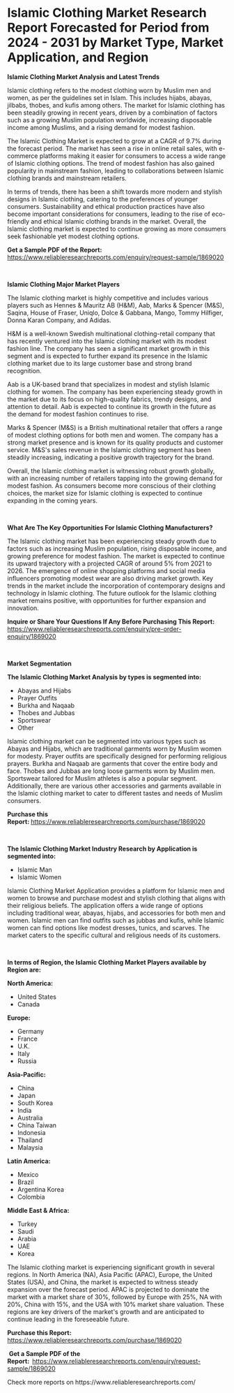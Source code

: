 <p><h1>Islamic Clothing Market Research Report Forecasted for Period from 2024 -  2031 by Market Type, Market Application, and Region</h1></p><p><strong>Islamic Clothing Market Analysis and Latest Trends</strong></p>
<p><p>Islamic clothing refers to the modest clothing worn by Muslim men and women, as per the guidelines set in Islam. This includes hijabs, abayas, jilbabs, thobes, and kufis among others. The market for Islamic clothing has been steadily growing in recent years, driven by a combination of factors such as a growing Muslim population worldwide, increasing disposable income among Muslims, and a rising demand for modest fashion.</p><p>The Islamic Clothing Market is expected to grow at a CAGR of 9.7% during the forecast period. The market has seen a rise in online retail sales, with e-commerce platforms making it easier for consumers to access a wide range of Islamic clothing options. The trend of modest fashion has also gained popularity in mainstream fashion, leading to collaborations between Islamic clothing brands and mainstream retailers.</p><p>In terms of trends, there has been a shift towards more modern and stylish designs in Islamic clothing, catering to the preferences of younger consumers. Sustainability and ethical production practices have also become important considerations for consumers, leading to the rise of eco-friendly and ethical Islamic clothing brands in the market. Overall, the Islamic clothing market is expected to continue growing as more consumers seek fashionable yet modest clothing options.</p></p>
<p><strong>Get a Sample PDF of the Report:&nbsp;</strong> <a href="https://www.reliableresearchreports.com/enquiry/request-sample/1869020">https://www.reliableresearchreports.com/enquiry/request-sample/1869020</a></p>
<p>&nbsp;</p>
<p><strong>Islamic Clothing Major Market Players</strong></p>
<p><p>The Islamic clothing market is highly competitive and includes various players such as Hennes & Mauritz AB (H&M), Aab, Marks & Spencer (M&S), Saqina, House of Fraser, Uniqlo, Dolce & Gabbana, Mango, Tommy Hilfiger, Donna Karan Company, and Adidas.</p><p>H&M is a well-known Swedish multinational clothing-retail company that has recently ventured into the Islamic clothing market with its modest fashion line. The company has seen a significant market growth in this segment and is expected to further expand its presence in the Islamic clothing market due to its large customer base and strong brand recognition.</p><p>Aab is a UK-based brand that specializes in modest and stylish Islamic clothing for women. The company has been experiencing steady growth in the market due to its focus on high-quality fabrics, trendy designs, and attention to detail. Aab is expected to continue its growth in the future as the demand for modest fashion continues to rise.</p><p>Marks & Spencer (M&S) is a British multinational retailer that offers a range of modest clothing options for both men and women. The company has a strong market presence and is known for its quality products and customer service. M&S's sales revenue in the Islamic clothing segment has been steadily increasing, indicating a positive growth trajectory for the brand.</p><p>Overall, the Islamic clothing market is witnessing robust growth globally, with an increasing number of retailers tapping into the growing demand for modest fashion. As consumers become more conscious of their clothing choices, the market size for Islamic clothing is expected to continue expanding in the coming years.</p></p>
<p>&nbsp;</p>
<p><strong>What Are The Key Opportunities For Islamic Clothing Manufacturers?</strong></p>
<p><p>The Islamic clothing market has been experiencing steady growth due to factors such as increasing Muslim population, rising disposable income, and growing preference for modest fashion. The market is expected to continue its upward trajectory with a projected CAGR of around 5% from 2021 to 2026. The emergence of online shopping platforms and social media influencers promoting modest wear are also driving market growth. Key trends in the market include the incorporation of contemporary designs and technology in Islamic clothing. The future outlook for the Islamic clothing market remains positive, with opportunities for further expansion and innovation.</p></p>
<p><strong>Inquire or Share Your Questions If Any Before Purchasing This Report:</strong> <a href="https://www.reliableresearchreports.com/enquiry/pre-order-enquiry/1869020">https://www.reliableresearchreports.com/enquiry/pre-order-enquiry/1869020</a></p>
<p>&nbsp;</p>
<p><strong>Market Segmentation</strong></p>
<p><strong>The Islamic Clothing Market Analysis by types is segmented into:</strong></p>
<p><ul><li>Abayas and Hijabs</li><li>Prayer Outfits</li><li>Burkha and Naqaab</li><li>Thobes and Jubbas</li><li>Sportswear</li><li>Other</li></ul></p>
<p><p>Islamic clothing market can be segmented into various types such as Abayas and Hijabs, which are traditional garments worn by Muslim women for modesty. Prayer outfits are specifically designed for performing religious prayers. Burkha and Naqaab are garments that cover the entire body and face. Thobes and Jubbas are long loose garments worn by Muslim men. Sportswear tailored for Muslim athletes is also a popular segment. Additionally, there are various other accessories and garments available in the Islamic clothing market to cater to different tastes and needs of Muslim consumers.</p></p>
<p><strong>Purchase this Report:&nbsp;</strong><a href="https://www.reliableresearchreports.com/purchase/1869020">https://www.reliableresearchreports.com/purchase/1869020</a></p>
<p>&nbsp;</p>
<p><strong>The Islamic Clothing Market Industry Research by Application is segmented into:</strong></p>
<p><ul><li>Islamic Man</li><li>Islamic Women</li></ul></p>
<p><p>Islamic Clothing Market Application provides a platform for Islamic men and women to browse and purchase modest and stylish clothing that aligns with their religious beliefs. The application offers a wide range of options including traditional wear, abayas, hijabs, and accessories for both men and women. Islamic men can find outfits such as jubbas and kufis, while Islamic women can find options like modest dresses, tunics, and scarves. The market caters to the specific cultural and religious needs of its customers.</p></p>
<p>&nbsp;</p>
<p><strong>In terms of Region, the Islamic Clothing Market Players available by Region are:</strong></p>
<p>
    <p> <strong> North America: </strong>
        <ul>
            <li>United States</li>
            <li>Canada</li>
        </ul>
        </p> 
    <p> <strong> Europe: </strong>
        <ul>
            <li>Germany</li>
            <li>France</li>
            <li>U.K.</li>
            <li>Italy</li>
            <li>Russia</li>
        </ul>
        </p> 
    <p> <strong> Asia-Pacific: </strong>
        <ul>
            <li>China</li>
            <li>Japan</li>
            <li>South Korea</li>
            <li>India</li>
            <li>Australia</li>
            <li>China Taiwan</li>
            <li>Indonesia</li>
            <li>Thailand</li>
            <li>Malaysia</li>
        </ul>
        </p> 
    <p> <strong> Latin America: </strong>
        <ul>
            <li>Mexico</li>
            <li>Brazil</li>
            <li>Argentina Korea</li>
            <li>Colombia</li>
        </ul>
        </p> 
    <p> <strong> Middle East & Africa: </strong>
        <ul>
            <li>Turkey</li>
            <li>Saudi</li>
            <li>Arabia</li>
            <li>UAE</li>
            <li>Korea</li>
        </ul>
    </p>
    </p>
<p><p>The Islamic clothing market is experiencing significant growth in several regions. In North America (NA), Asia Pacific (APAC), Europe, the United States (USA), and China, the market is expected to witness steady expansion over the forecast period. APAC is projected to dominate the market with a market share of 30%, followed by Europe with 25%, NA with 20%, China with 15%, and the USA with 10% market share valuation. These regions are key drivers of the market's growth and are anticipated to continue leading in the foreseeable future.</p></p>
<p><strong>Purchase this Report: </strong><a href="https://www.reliableresearchreports.com/purchase/1869020">https://www.reliableresearchreports.com/purchase/1869020</a></p>
<p>&nbsp;<strong>Get a Sample PDF of the Report:&nbsp;&nbsp;</strong><a href="https://www.reliableresearchreports.com/enquiry/request-sample/1869020">https://www.reliableresearchreports.com/enquiry/request-sample/1869020</a></p>
<p><strong></strong></p>
<p>Check more reports on https://www.reliableresearchreports.com/</p>